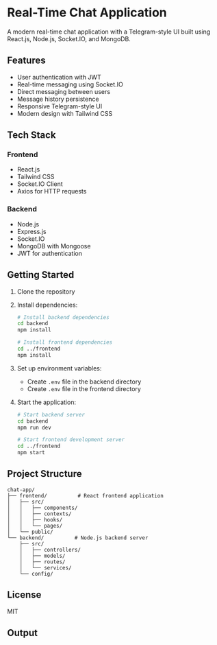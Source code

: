 # Real-Time Chat Application

A modern real-time chat application with a Telegram-style UI built using React.js, Node.js, Socket.IO, and MongoDB.

## Features

- User authentication with JWT
- Real-time messaging using Socket.IO
- Direct messaging between users
- Message history persistence
- Responsive Telegram-style UI
- Modern design with Tailwind CSS

## Tech Stack

### Frontend
- React.js
- Tailwind CSS
- Socket.IO Client
- Axios for HTTP requests

### Backend
- Node.js
- Express.js
- Socket.IO
- MongoDB with Mongoose
- JWT for authentication

## Getting Started

1. Clone the repository
2. Install dependencies:
   ```bash
   # Install backend dependencies
   cd backend
   npm install

   # Install frontend dependencies
   cd ../frontend
   npm install
   ```

3. Set up environment variables:
   - Create `.env` file in the backend directory
   - Create `.env` file in the frontend directory

4. Start the application:
   ```bash
   # Start backend server
   cd backend
   npm run dev

   # Start frontend development server
   cd ../frontend
   npm start
   ```

## Project Structure

```
chat-app/
├── frontend/          # React frontend application
│   ├── src/
│   │   ├── components/
│   │   ├── contexts/
│   │   ├── hooks/
│   │   └── pages/
│   └── public/
└── backend/          # Node.js backend server
    ├── src/
    │   ├── controllers/
    │   ├── models/
    │   ├── routes/
    │   └── services/
    └── config/
```

## License

MIT 

## Output
